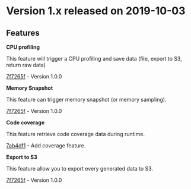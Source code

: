# Version 1.x released on 2019-10-03

## Features

**CPU profiling**

This feature will trigger a CPU profiling and save data (file, export to S3, return raw data)   

[7f7265f](https://github.com/wallet77/v8-inspector-api/commit/7f7265f50d31498ddf3a88534a3894ebfee0606f) - Version 1.0.0

**Memory Snapshot**

This feature can trigger memory snapshot (or memory sampling).

[7f7265f](https://github.com/wallet77/v8-inspector-api/commit/7f7265f50d31498ddf3a88534a3894ebfee0606f) - Version 1.0.0

**Code coverage**

This feature retrieve code coverage data during runtime.

[7ab4df1](https://github.com/wallet77/v8-inspector-api/commit/7ab4df1bb0094cdc8fcad6e7563612d6a87e1125) - Add coverage feature.

**Export to S3**

This feature allow you to export every generated data to S3.

[7f7265f](https://github.com/wallet77/v8-inspector-api/commit/7f7265f50d31498ddf3a88534a3894ebfee0606f) - Version 1.0.0

